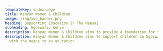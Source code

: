 ```yaml
---
templateKey: index-page
title: Kenyan Women & Children
image: /img/kwc_banner.png
heading: Supporting Education in The Maasai
subheading: Ngoswani, Kenya
description: Kenyan Women & Children aims to provide a foundation for success for young men and women in Ngoswani, Kenya
description: Kenyan Women & Children aims to support children in Ngoswani Kenya
  with the means to an education
---
```

